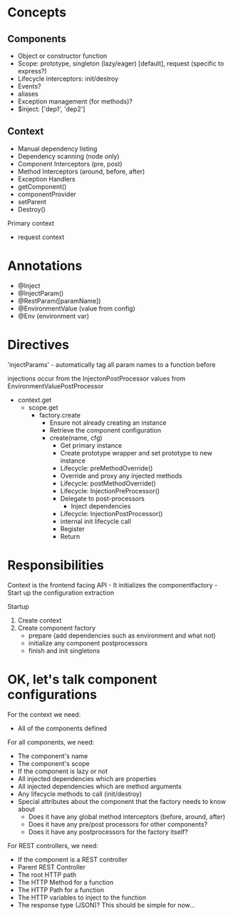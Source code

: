 # Concepts

## Components
- Object or constructor function
- Scope: prototype, singleton (lazy/eager) [default], request (specific to express?)
- Lifecycle interceptors: init/destroy
- Events?
- aliases
- Exception management (for methods)?
- $inject: ['dep1', 'dep2']

## Context
- Manual dependency listing
- Dependency scanning (node only)
- Component Interceptors (pre, post)
- Method Interceptors (around, before, after)
- Exception Handlers
- getComponent()
- componentProvider
- setParent
- Destroy()

Primary context
- request context

# Annotations
- @Inject
- @InjectParam()
- @RestParam([paramName])
- @EnvironmentValue (value from config)
- @Env (environment var)

# Directives
'injectParams' - automatically tag all param names to a function before 



injections occur from the InjectonPostProcessor
values from EnvironmentValuePostProcessor

- context.get
    + scope.get
        * factory.create
            - Ensure not already creating an instance
            - Retrieve the component configuration
            - create(name, cfg)
                + Get primary instance
                + Create prototype wrapper and set prototype to new instance
                + Lifecycle: preMethodOverride()
                + Override and proxy any injected methods
                + Lifecycle: postMethodOverride()
                + Lifecycle: InjectionPreProcessor()
                + Delegate to post-processors
                    * Inject dependencies
                + Lifecycle: InjectionPostProcessor()
                + internal init lifecycle call
                + Register
                + Return


# Responsibilities
Context is the frontend facing API
    - It initializes the componentfactory
    - Start up the configuration extraction


Startup

1. Create context
2. Create component factory
   - prepare (add dependencies such as environment and what not)
   - initialize any component postprocessors
   - finish and init singletons

# OK, let's talk component configurations

For the context we need:

- All of the components defined

For all components, we need:

- The component's name
- The component's scope
- If the component is lazy or not
- All injected dependencies which are properties
- All injected dependencies which are method arguments
- Any lifecycle methods to call (init/destroy)
- Special attributes about the component that the factory needs to know about
    + Does it have any global method interceptors (before, around, after)
    + Does it have any pre/post processors for other components?
    + Does it have any postprocessors for the factory itself?

For REST controllers, we need:

- If the component is a REST controller
- Parent REST Controller
- The root HTTP path
- The HTTP Method for a function
- The HTTP Path for a function
- The HTTP variables to inject to the function
- The response type (JSON)? This should be simple for now...
